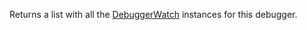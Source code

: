 Returns a list with all the [DebuggerWatch](https://developer.roblox.com/en-us/api-reference/class/DebuggerWatch) instances for this debugger.